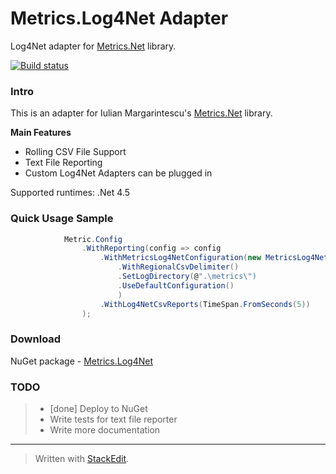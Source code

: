Metrics.Log4Net Adapter
===============
Log4Net adapter for [Metrics.Net](https://github.com/etishor/Metrics.NET) library.

[![Build status](https://ci.appveyor.com/api/projects/status/v9ndc1i857uumhp6)](https://ci.appveyor.com/project/nkot/metrics-log4net)

### Intro

This is an adapter for Iulian Margarintescu's [Metrics.Net](https://github.com/etishor/Metrics.NET) library. 

**Main Features**
*    Rolling CSV File Support
*    Text File Reporting
*    Custom Log4Net Adapters can be plugged in

Supported runtimes: .Net 4.5

### Quick Usage Sample
```csharp
            Metric.Config
                .WithReporting(config => config
                    .WithMetricsLog4NetConfiguration(new MetricsLog4NetConfiguration()
                        .WithRegionalCsvDelimiter()
                        .SetLogDirectory(@".\metrics\")
                        .UseDefaultConfiguration()
                        )
                    .WithLog4NetCsvReports(TimeSpan.FromSeconds(5))
                );
```

### Download
NuGet package - [Metrics.Log4Net](https://www.nuget.org/packages/Metrics.Log4Net/)

### TODO

> -    [done] Deploy to NuGet
> -    Write tests for text file reporter
> -    Write more documentation

-------------

> Written with [StackEdit](https://stackedit.io/).
